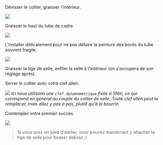 Dévisser le collier, graisser l'intérieur.

![](/graisse-collier.jpg)

Graisser le haut du tube de cadre.

![](/graisse-tube.jpg)

L'installer délicatement pour ne pas défaire la peinture des bords du tube souvent fragile.

![](/collier-installé.jpg)

Graisser la tige de selle, enfiler la selle à l'intérieur (on s'occupera de son réglage après).

Serrer le collier avec votre clef allen.

![](/serrage-collier.jpg)
_Ici nous utilisons une `clef dynamométrique` fixée à 5Nm, ce qui correspond en général au couple du collier de selle. Toute clef allen peut la remplacer, mais allez y pas à pas, plutôt qu'à la bourrin_

Contempler votre premier succès.

![](/fin.jpg)

> Si vous avez un pied d'atelier, vous pouvez maintenant y attacher la tige de selle pour bosser debout :)
